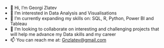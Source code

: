 - 👋 Hi, I’m Georgi Zlatev
- 👀 I’m interested in Data Analysis and Visualisations
- 🌱 I’m currently expanding my skills on: SQL, R, Python, Power BI and Tableau
- 💞️ I’m looking to collaborate on interesting and challenging projects that will help me advance my Data skills and my career
- 📫 You can reach me at: Gnzlatev@gmail.com

<!---
GeorgiNikZlatev/GeorgiNikZlatev is a ✨ special ✨ repository because its `README.md` (this file) appears on your GitHub profile.
You can click the Preview link to take a look at your changes.
--->
